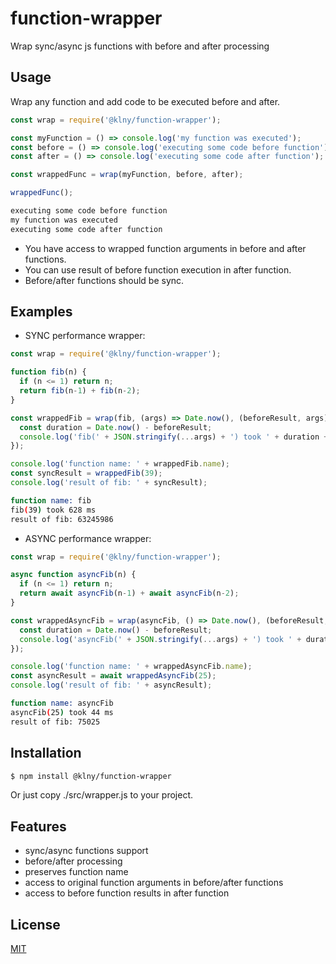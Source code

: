 # function-wrapper
Wrap sync/async js functions with before and after processing

## Usage
Wrap any function and add code to be executed before and after.

```js
const wrap = require('@klny/function-wrapper');

const myFunction = () => console.log('my function was executed');
const before = () => console.log('executing some code before function');
const after = () => console.log('executing some code after function');

const wrappedFunc = wrap(myFunction, before, after);

wrappedFunc();
```

```sh
executing some code before function
my function was executed
executing some code after function
```

 * You have access to wrapped function arguments in before and after functions. 
 * You can use result of before function execution in after function.
 * Before/after functions should be sync.

## Examples
* SYNC performance wrapper:
```js
const wrap = require('@klny/function-wrapper');

function fib(n) {
  if (n <= 1) return n;
  return fib(n-1) + fib(n-2);
}

const wrappedFib = wrap(fib, (args) => Date.now(), (beforeResult, args) => {
  const duration = Date.now() - beforeResult;
  console.log('fib(' + JSON.stringify(...args) + ') took ' + duration + ' ms');
});

console.log('function name: ' + wrappedFib.name);
const syncResult = wrappedFib(39);
console.log('result of fib: ' + syncResult);
```

```sh
function name: fib
fib(39) took 628 ms
result of fib: 63245986
```

* ASYNC performance wrapper:
```js
const wrap = require('@klny/function-wrapper');

async function asyncFib(n) {
  if (n <= 1) return n;
  return await asyncFib(n-1) + await asyncFib(n-2);
}

const wrappedAsyncFib = wrap(asyncFib, () => Date.now(), (beforeResult, args) => {
  const duration = Date.now() - beforeResult;
  console.log('asyncFib(' + JSON.stringify(...args) + ') took ' + duration + ' ms');
});

console.log('function name: ' + wrappedAsyncFib.name);
const asyncResult = await wrappedAsyncFib(25);
console.log('result of fib: ' + asyncResult);
```

```sh
function name: asyncFib
asyncFib(25) took 44 ms
result of fib: 75025
```

## Installation
```bash
$ npm install @klny/function-wrapper
```
Or just copy ./src/wrapper.js to your project.

## Features

  * sync/async functions support
  * before/after processing
  * preserves function name
  * access to original function arguments in before/after functions
  * access to before function results in after function

## License

  [MIT](LICENSE)